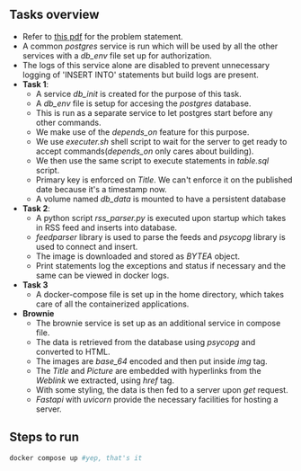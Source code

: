 ## Tasks overview ##
- Refer to [this pdf](DA5402_MLOPS_A5.pdf) for the problem statement.
- A common <i>postgres</i> service is run which will be used by all the other services with a <i>db_env</i> file set up for authorization.
- The logs of this service alone are disabled to prevent unnecessary logging of 'INSERT INTO' statements but build logs are present.
- <b>Task 1</b>:
    - A service <i>db_init</i> is created for the purpose of this task.
    - A <i>db_env</i> file is setup for accesing the <i>postgres</i> database.
    - This is run as a separate service to let postgres start before any other commands.
    - We make use of the <i>depends_on</i> feature for this purpose.
    - We use <i>executer.sh</i> shell script to wait for the server to get ready to accept commands(<i>depends_on</i> only cares about building).
    - We then use the same script to execute statements in <i>table.sql</i> script.
    - Primary key is enforced on <i>Title</i>. We can't enforce it on the published date because it's a timestamp now.
    - A volume named <i>db_data</i> is mounted to have a persistent database
- <b>Task 2</b>:
    - A python script <i>rss_parser.py</i> is executed upon startup which takes in RSS feed and inserts into database.
    - <i>feedparser</i> library is used to parse the feeds and <i>psycopg</i> library is used to connect and insert.
    - The image is downloaded and stored as <i>BYTEA</i> object.
    - Print statements log the exceptions and status if necessary and the same can be viewed in docker logs.
- <b>Task 3</b>
    - A docker-compose file is set up in the home directory, which takes care of all the containerized applications.
- <b>Brownie</b>
    - The brownie service is set up as an additional service in compose file.
    - The data is retrieved from the database using <i>psycopg</i> and converted to HTML.
    - The images are <i>base_64</i> encoded and then put inside <i>img</i> tag.
    - The <i>Title</i> and <i>Picture</i> are embedded with hyperlinks from the <i>Weblink</i> we extracted, using <i>href</i> tag.
    - With some styling, the data is then fed to a server upon <i>get</i> request.
    - <i>Fastapi</i> with <i>uvicorn</i> provide the necessary facilities for hosting a server.

## Steps to run ##
  ```bash
  docker compose up #yep, that's it
